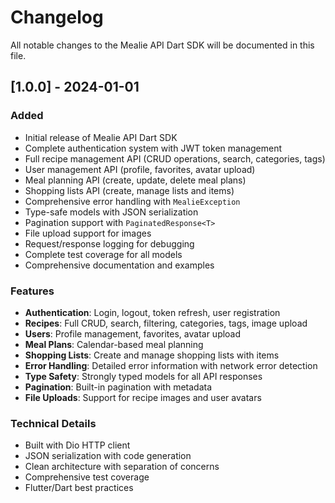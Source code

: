 # Changelog

All notable changes to the Mealie API Dart SDK will be documented in this file.

## [1.0.0] - 2024-01-01

### Added
- Initial release of Mealie API Dart SDK
- Complete authentication system with JWT token management
- Full recipe management API (CRUD operations, search, categories, tags)
- User management API (profile, favorites, avatar upload)
- Meal planning API (create, update, delete meal plans)
- Shopping lists API (create, manage lists and items)
- Comprehensive error handling with `MealieException`
- Type-safe models with JSON serialization
- Pagination support with `PaginatedResponse<T>`
- File upload support for images
- Request/response logging for debugging
- Complete test coverage for all models
- Comprehensive documentation and examples

### Features
- **Authentication**: Login, logout, token refresh, user registration
- **Recipes**: Full CRUD, search, filtering, categories, tags, image upload
- **Users**: Profile management, favorites, avatar upload
- **Meal Plans**: Calendar-based meal planning
- **Shopping Lists**: Create and manage shopping lists with items
- **Error Handling**: Detailed error information with network error detection
- **Type Safety**: Strongly typed models for all API responses
- **Pagination**: Built-in pagination with metadata
- **File Uploads**: Support for recipe images and user avatars

### Technical Details
- Built with Dio HTTP client
- JSON serialization with code generation
- Clean architecture with separation of concerns
- Comprehensive test coverage
- Flutter/Dart best practices